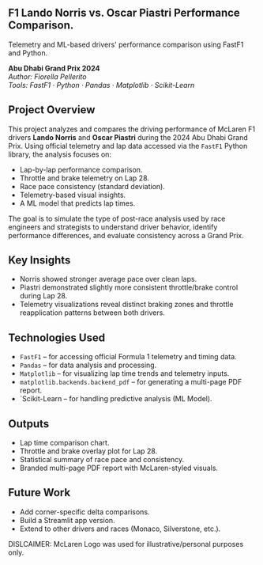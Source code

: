 ## F1 Lando Norris vs. Oscar Piastri Performance Comparison.
Telemetry and ML-based drivers' performance comparison using FastF1 and Python. 

**Abu Dhabi Grand Prix 2024**  
*Author: Fiorella Pellerito*  
*Tools: FastF1 · Python · Pandas · Matplotlib · Scikit-Learn*

## Project Overview

This project analyzes and compares the driving performance of McLaren F1 drivers **Lando Norris** and **Oscar Piastri** during the 2024 Abu Dhabi Grand Prix. Using official telemetry and lap data accessed via the `FastF1` Python library, the analysis focuses on:

- Lap-by-lap performance comparison.  
- Throttle and brake telemetry on Lap 28.  
- Race pace consistency (standard deviation). 
- Telemetry-based visual insights.
- A ML model that predicts lap times.

The goal is to simulate the type of post-race analysis used by race engineers and strategists to understand driver behavior, identify performance differences, and evaluate consistency across a Grand Prix.

## Key Insights

- Norris showed stronger average pace over clean laps.  
- Piastri demonstrated slightly more consistent throttle/brake control during Lap 28.  
- Telemetry visualizations reveal distinct braking zones and throttle reapplication patterns between both drivers.

## Technologies Used

- `FastF1` – for accessing official Formula 1 telemetry and timing data.  
- `Pandas` – for data analysis and processing.  
- `Matplotlib` – for visualizing lap time trends and telemetry inputs.  
- `matplotlib.backends.backend_pdf` – for generating a multi-page PDF report.
- `Scikit-Learn – for handling predictive analysis (ML Model).

## Outputs

- Lap time comparison chart.  
- Throttle and brake overlay plot for Lap 28. 
- Statistical summary of race pace and consistency.
- Branded multi-page PDF report with McLaren-styled visuals.

## Future Work

- Add corner-specific delta comparisons.  
- Build a Streamlit app version.  
- Extend to other drivers and races (Monaco, Silverstone, etc.).

DISLCAIMER: McLaren Logo was used for illustrative/personal purposes only.
